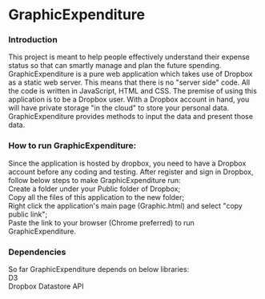 GraphicExpenditure
==================
<h3>Introduction</h3>
This project is meant to help people effectively understand their expense status so that can smartly manage and plan the 
future spending. GraphicExpenditure is a pure web application which takes use of Dropbox as a static web server. This means
that there is no "server side" code. All the code is written in JavaScript, HTML and CSS. The premise of using 
this application is to be a Dropbox user. With a Dropbox account in hand, you will have private storage "in the cloud" to
store your personal data. GraphicExpenditure provides methods to input the data and present those data.

<h3>How to run GraphicExpenditure:</h3>
<p>
<div>
Since the application is hosted by dropbox, you need to have a Dropbox account before any coding and testing. After register
and sign in Dropbox, follow below steps to make GraphicExpenditure run:</div>
<div>Create a folder under your Public folder of Dropbox;</div>
<div>Copy all the files of this application to the new folder;</div>
<div>Right click the application's main page (Graphic.html) and select "copy public link";</div>
<div>Paste the link to your browser (Chrome preferred) to run GraphicExpenditure.</div>
</p>

<h3>Dependencies</h3>
<p>
<div>So far GraphicExpenditure depends on below libraries:</div>
<div>D3</div>
<div>Dropbox Datastore API</div>
</p>
